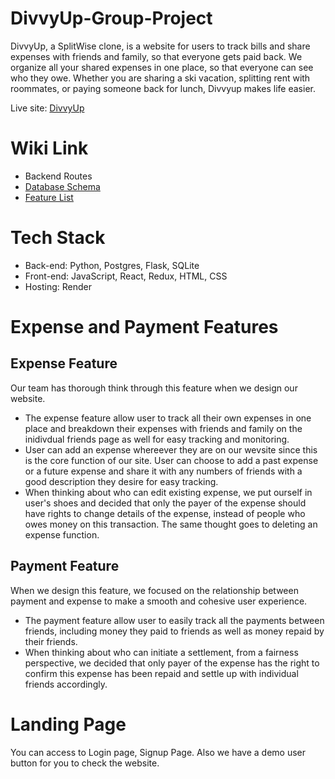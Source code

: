 # DivvyUp-Group-Project
DivvyUp, a SplitWise clone, is a website for users to track bills and share expenses with friends and family, so that everyone gets paid back. We organize all your shared expenses in one place, so that everyone can see who they owe. Whether you are sharing a ski vacation, splitting rent with roommates, or paying someone back for lunch, Divvyup makes life easier.

Live site: [DivvyUp](https://divvyup.onrender.com/)

# Wiki Link
* Backend Routes
* [Database Schema](https://github.com/Yue-Hao14/DivvyUp-Group-Project/wiki)
* [Feature List](https://github.com/Yue-Hao14/DivvyUp-Group-Project/blob/main/dev_documentation/feature_list.md)

# Tech Stack
* Back-end: Python, Postgres, Flask, SQLite
* Front-end: JavaScript, React, Redux, HTML, CSS
* Hosting: Render

# Expense and Payment Features
## Expense Feature
Our team has thorough think through this feature when we design our website.
* The expense feature allow user to track all their own expenses in one place and breakdown their expenses with friends and family on the inidivdual friends page as well for easy tracking and monitoring.
* User can add an expense whereever they are on our wevsite since this is the core function of our site. User can choose to add a past expense or a future expense and share it with any numbers of friends with a good description they desire for easy tracking.
* When thinking about who can edit existing expense, we put ourself in user's shoes and decided that only the payer of the expense should have rights to change details of the expense, instead of people who owes money on this transaction. The same thought goes to deleting an expense function.

## Payment Feature
When we design this feature, we focused on the relationship between payment and expense to make a smooth and cohesive user experience.
* The payment feature allow user to easily track all the payments between friends, including money they paid to friends as well as money repaid by their friends.
* When thinking about who can initiate a settlement, from a fairness perspective, we decided that only payer of the expense has the right to confirm this expense has been repaid and settle up with individual friends accordingly.

# Landing Page
You can access to Login page, Signup Page. Also we have a demo user button for you to check the website.
